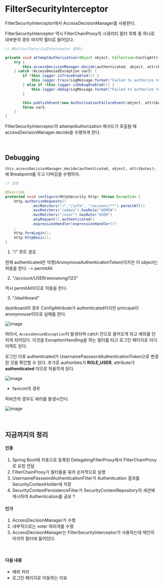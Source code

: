 # FilterSecurityInterceptor

FilterSecurityInterceptor에서 AccessDecisionManager를 사용한다.

FilterSecurityInterceptor 역시 FilterChainProxy의 시큐리티 필터 목록 중 하나로 대부분의 경우
마지막 필터로 들어있다.


```java
// AbstractSecurityInterceptor 클래스

private void attemptAuthorization(Object object, Collection<ConfigAttribute> attributes, Authentication authenticated) {
    try {
        this.accessDecisionManager.decide(authenticated, object, attributes);
    } catch (AccessDeniedException var5) {
        if (this.logger.isTraceEnabled()) {
            this.logger.trace(LogMessage.format("Failed to authorize %s with attributes %s using %s", object, attributes, this.accessDecisionManager));
        } else if (this.logger.isDebugEnabled()) {
            this.logger.debug(LogMessage.format("Failed to authorize %s with attributes %s", object, attributes));
        }

        this.publishEvent(new AuthorizationFailureEvent(object, attributes, authenticated, var5));
        throw var5;
    }
}
```

FilterSecurityInterceptor의 attemptAuthorization 메서드가 호출될 때 accessDecisionManager.decide을 수행하게 한다. 

<br>

## Debugging

`this.accessDecisionManager.decide(authenticated, object, attributes);`에 Breakpoint를 두고 디버깅을 수행하자.

```java
// 설정

@Override
protected void configure(HttpSecurity http) throws Exception {
    http.authorizeRequests()
            .mvcMatchers("/","/info", "/account/**").permitAll()
            .mvcMatchers("/admin").hasRole("ADMIN")
            .mvcMatchers("/user").hasRole("USER")
            .anyRequest().authenticated()
            .expressionHandler(expressionHandler())
    ;
    http.formLogin();
    http.httpBasic();
}
```

1. "/" 루트 경로

현재 authenticated은 익명(AnonymousAuthenticationToken)이지만 이 object는 허용을 한다. -> permitAll

2. "/account/USER/wooseong/123"

역시 permitAll이므로 허용을 한다.

3. "/dashboard"

dashboard의 경우 ConfigAttribute가 authenticated이지만 principal이 anonymouse이므로 실패를 한다.

![image](https://user-images.githubusercontent.com/57824259/233983021-210291db-76a0-417e-9151-591a9c40a63c.png)

따라서, `AccessDeniedException`이 발생되며 catch 안으로 들어오게 되고 예외를 던지게 되어있다.
이것을 ExceptionHandling을 하는 필터를 타고 로그인 페이지로 리다이렉트 된다.

로그인 이후 authenticated가 UsernamePasswordAuthenticationToken으로 변경된 것을 확인할 수 있다.
추가로 authorities가 **ROLE_USER**, attribute가 **authenticated** 이므로 허용하게 된다.

![image](https://user-images.githubusercontent.com/57824259/233983859-7a850096-a20d-46ae-8c3a-a93c8eb0fa30.png)

+ favicon의 경우

파비콘의 경우도 에러를 발생시킨다.

![image](https://user-images.githubusercontent.com/57824259/233982002-59ad1f02-21e8-440f-bcae-bad63e6b713b.png)


<br>

## 지금까지의 정리

#### 인증

1. Spring Boot에 자동으로 등록된 DelegatingFilterProxy에서 FilterChainProxy로 요청 전달
2. FilterChainProxy가 필터들을 묶어 순차적으로 실행
3. UsernamePasswordAuthenticationFilter가 Authentication 결과를 SecurityContextHolder에 저장
4. SecurityContextPersistenceFilter가 SecurityContextRepository의 세션에 캐시하여 Authentication를 공유
?

#### 인가

1. AccessDecisionManager가 수행
2. 내부적으로는 voter 여러개를 수행
3. AccessDecisionManager는 FilterSecurityInterceptor가 사용하는데 체인의 마지막 필터에 들어있다.

<br>

#### 다음 내용

- 예외 처리
- 로그인 페이지로 이동하는 이유

